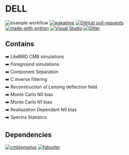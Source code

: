 # DELL 

![example workflow](https://github.com/antolonappan/dell/actions/workflows/update.yml/badge.svg)
[![wakatime](https://wakatime.com/badge/github/antolonappan/dell.svg)](https://wakatime.com/badge/github/antolonappan/dell)
[![GitHub pull-requests](https://img.shields.io/github/issues-pr/antolonappan/dell.svg)](https://GitHub.com/antolonappan/dell/pull/)
[![made-with-python](https://img.shields.io/badge/Made%20with-Python-1f425f.svg)](https://www.python.org/)
[![Visual Studio](https://badgen.net/badge/icon/VScode?icon=visualstudio&label)](https://code.visualstudio.com)
[![Gitter](https://badges.gitter.im/LBdell/community.svg)](https://gitter.im/LBdell/community?utm_source=badge&utm_medium=badge&utm_campaign=pr-badge)

## Contains

:arrow_right: LiteBIRD CMB simulations <br />
:arrow_right: Foreground simulations <br />
:arrow_right: Component Separation <br />
:arrow_right: C inverse filtering <br />
:arrow_right: Reconstruction of Lensing deflection field <br />
:arrow_right: Monte Carlo N0 bias <br />
:arrow_right: Monte Carlo N1 bias <br />
:arrow_right: Reailazation Dependant N0 bias <br />
:arrow_right: Spectra Statistics <br />


## Dependencies
[![cmblensplus](https://img.shields.io/badge/-cmblensplus-blue)](https://github.com/toshiyan/cmblensplus)
[![fgbuster](https://img.shields.io/badge/-FGBuster-green)](https://github.com/fgbuster/fgbuster)
